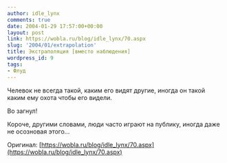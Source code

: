 ```yaml
---
author: idle_lynx
comments: true
date: 2004-01-29 17:57:00+00:00
layout: post
link: https://wobla.ru/blog/idle_lynx/70.aspx
slug: '2004/01/extrapolation'
title: Экстраполяция [вместо наблюдения]
wordpress_id: 9
tags:
- Флуд
---
```


Челевок не всегда такой, каким его видят другие, иногда он такой каким ему охота чтобы его видели.

Во загнул!

Короче, другими словами, люди часто играют на публику, иногда даже не осозновая этого...

Оригинал: [https://wobla.ru/blog/idle_lynx/70.aspx](https://wobla.ru/blog/idle_lynx/70.aspx)
